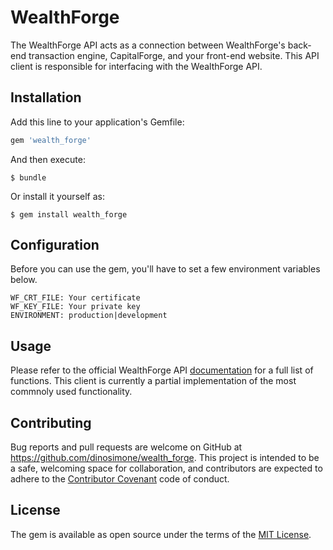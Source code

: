 # WealthForge

The WealthForge API acts as a connection between WealthForge's back-end transaction engine, CapitalForge, and your front-end website. This API client is responsible for interfacing with the WealthForge API.


## Installation

Add this line to your application's Gemfile:

```ruby
gem 'wealth_forge'
```

And then execute:

    $ bundle

Or install it yourself as:

    $ gem install wealth_forge


## Configuration

Before you can use the gem, you'll have to set a few environment variables below.

    WF_CRT_FILE: Your certificate
    WF_KEY_FILE: Your private key
    ENVIRONMENT: production|development


## Usage

Please refer to the official WealthForge API [documentation](https://api.wealthforge.com/) for a full list of functions. This client is currently a partial implementation of the most commnoly used functionality.


## Contributing

Bug reports and pull requests are welcome on GitHub at https://github.com/dinosimone/wealth_forge. This project is intended to be a safe, welcoming space for collaboration, and contributors are expected to adhere to the [Contributor Covenant](http://contributor-covenant.org) code of conduct.


## License

The gem is available as open source under the terms of the [MIT License](http://opensource.org/licenses/MIT).

